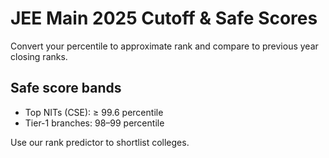 
# JEE Main 2025 Cutoff & Safe Scores

Convert your percentile to approximate rank and compare to previous year closing ranks.

## Safe score bands
- Top NITs (CSE): ≥ 99.6 percentile
- Tier-1 branches: 98–99 percentile

Use our rank predictor to shortlist colleges.
